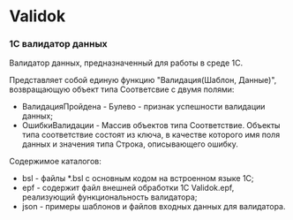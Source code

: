 # Validok
### 1С валидатор данных

Валидатор данных, предназначенный для работы в среде 1С.

Представляет собой единую функцию "Валидация(Шаблон, Данные)", возвращающую объект типа Соответсвие с двумя полями:
- ВалидацияПройдена - Булево - признак успешности валидации данных;
- ОшибкиВалидации - Массив объектов типа Соответствие. Объекты типа соответствие состоят из ключа, в качестве которого имя поля данных и значения типа Строка, описывающего ошибку.

Содержимое каталогов:
- bsl - файлы *.bsl с основным кодом на встроенном языке 1С;
- epf - содержит файл внешней обработки 1С Validok.epf, реализующий функциональность валидатора;
- json - примеры шаблонов и файлов входных данных для валидатора.

